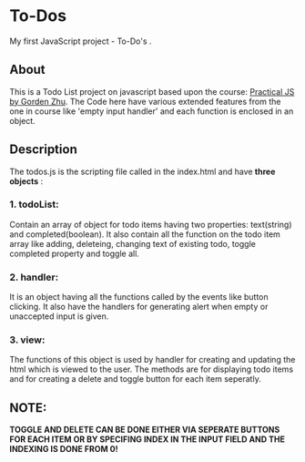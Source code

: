 # To-Dos
My first JavaScript project - To-Do's .

## About
This is a Todo List project on javascript based upon the course: [Practical JS by Gorden Zhu](https://watchandcode.com/p/practical-javascript). The Code here have various extended features from the one in course like 'empty input handler' and each function is enclosed in an object.

## Description
The todos.js is the scripting file called in the index.html and have **three objects** : 
### 1. todoList:
Contain an array of object for todo items having two properties: text(string) and completed(boolean). It also contain all the function on the todo item array like adding, deleteing, changing text of existing todo, toggle completed property and toggle all.
### 2. handler:
It is an object having all the functions called by the events like button clicking. It also have the handlers for generating alert when empty or unaccepted input is given.
### 3. view:
The functions of this object is used by handler for creating and updating the html which is viewed to the user. The methods are for displaying todo items and for creating a delete and toggle button for each item seperatly.

## NOTE:
**TOGGLE AND DELETE CAN BE DONE EITHER VIA SEPERATE BUTTONS FOR EACH ITEM OR BY SPECIFING INDEX IN THE INPUT FIELD AND THE INDEXING IS DONE FROM 0!**
